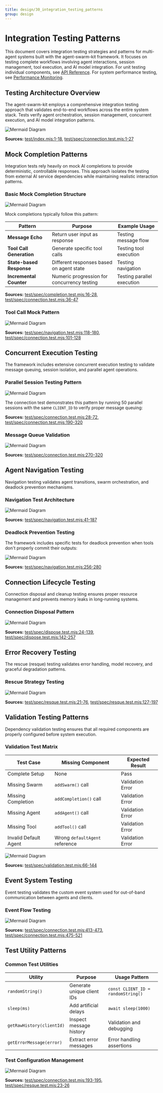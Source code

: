 ```yaml
---
title: design/30_integration_testing_patterns
group: design
---
```


# Integration Testing Patterns

This document covers integration testing strategies and patterns for multi-agent systems built with the agent-swarm-kit framework. It focuses on testing complete workflows involving agent interactions, session management, tool execution, and AI model integration. For unit testing individual components, see [API Reference](#7). For system performance testing, see [Performance Monitoring](#4.2).

## Testing Architecture Overview

The agent-swarm-kit employs a comprehensive integration testing approach that validates end-to-end workflows across the entire system stack. Tests verify agent orchestration, session management, concurrent execution, and AI model integration patterns.

![Mermaid Diagram](./diagrams\30_Integration_Testing_Patterns_0.svg)

**Sources:** [test/index.mjs:1-18](), [test/spec/connection.test.mjs:1-27]()

## Mock Completion Patterns

Integration tests rely heavily on mock AI completions to provide deterministic, controllable responses. This approach isolates the testing from external AI service dependencies while maintaining realistic interaction patterns.

### Basic Mock Completion Structure

![Mermaid Diagram](./diagrams\30_Integration_Testing_Patterns_1.svg)

Mock completions typically follow this pattern:

| Pattern | Purpose | Example Usage |
|---------|---------|---------------|
| **Message Echo** | Return user input as response | Testing message flow |
| **Tool Call Generation** | Generate specific tool calls | Testing tool execution |
| **State-based Response** | Different responses based on agent state | Testing navigation |
| **Incremental Counter** | Numeric progression for concurrency testing | Testing parallel execution |

**Sources:** [test/spec/completion.test.mjs:16-28](), [test/spec/connection.test.mjs:36-47]()

### Tool Call Mock Pattern

![Mermaid Diagram](./diagrams\30_Integration_Testing_Patterns_2.svg)

**Sources:** [test/spec/navigation.test.mjs:118-180](), [test/spec/connection.test.mjs:101-128]()

## Concurrent Execution Testing

The framework includes extensive concurrent execution testing to validate message queuing, session isolation, and parallel agent operations.

### Parallel Session Testing Pattern

![Mermaid Diagram](./diagrams\30_Integration_Testing_Patterns_3.svg)

The connection test demonstrates this pattern by running 50 parallel sessions with the same `CLIENT_ID` to verify proper message queuing:

**Sources:** [test/spec/connection.test.mjs:28-72](), [test/spec/connection.test.mjs:190-320]()

### Message Queue Validation

![Mermaid Diagram](./diagrams\30_Integration_Testing_Patterns_4.svg)

**Sources:** [test/spec/connection.test.mjs:270-320]()

## Agent Navigation Testing

Navigation testing validates agent transitions, swarm orchestration, and deadlock prevention mechanisms.

### Navigation Test Architecture

![Mermaid Diagram](./diagrams\30_Integration_Testing_Patterns_5.svg)

**Sources:** [test/spec/navigation.test.mjs:41-187]()

### Deadlock Prevention Testing

The framework includes specific tests for deadlock prevention when tools don't properly commit their outputs:

![Mermaid Diagram](./diagrams\30_Integration_Testing_Patterns_6.svg)

**Sources:** [test/spec/navigation.test.mjs:256-280]()

## Connection Lifecycle Testing

Connection disposal and cleanup testing ensures proper resource management and prevents memory leaks in long-running systems.

### Connection Disposal Pattern

![Mermaid Diagram](./diagrams\30_Integration_Testing_Patterns_7.svg)

**Sources:** [test/spec/dispose.test.mjs:24-139](), [test/spec/dispose.test.mjs:142-257]()

## Error Recovery Testing

The rescue (resque) testing validates error handling, model recovery, and graceful degradation patterns.

### Rescue Strategy Testing

![Mermaid Diagram](./diagrams\30_Integration_Testing_Patterns_8.svg)

**Sources:** [test/spec/resque.test.mjs:21-76](), [test/spec/resque.test.mjs:127-197]()

## Validation Testing Patterns

Dependency validation testing ensures that all required components are properly configured before system execution.

### Validation Test Matrix

| Test Case | Missing Component | Expected Result |
|-----------|------------------|-----------------|
| Complete Setup | None | Pass |
| Missing Swarm | `addSwarm()` call | Validation Error |
| Missing Completion | `addCompletion()` call | Validation Error |
| Missing Agent | `addAgent()` call | Validation Error |
| Missing Tool | `addTool()` call | Validation Error |
| Invalid Default Agent | Wrong `defaultAgent` reference | Validation Error |

![Mermaid Diagram](./diagrams\30_Integration_Testing_Patterns_9.svg)

**Sources:** [test/spec/validation.test.mjs:66-144]()

## Event System Testing

Event testing validates the custom event system used for out-of-band communication between agents and clients.

### Event Flow Testing

![Mermaid Diagram](./diagrams\30_Integration_Testing_Patterns_10.svg)

**Sources:** [test/spec/connection.test.mjs:413-473](), [test/spec/connection.test.mjs:475-521]()

## Test Utility Patterns

### Common Test Utilities

| Utility | Purpose | Usage Pattern |
|---------|---------|---------------|
| `randomString()` | Generate unique client IDs | `const CLIENT_ID = randomString()` |
| `sleep(ms)` | Add artificial delays | `await sleep(1000)` |
| `getRawHistory(clientId)` | Inspect message history | Validation and debugging |
| `getErrorMessage(error)` | Extract error messages | Error handling assertions |

### Test Configuration Management

![Mermaid Diagram](./diagrams\30_Integration_Testing_Patterns_11.svg)

**Sources:** [test/spec/connection.test.mjs:193-195](), [test/spec/resque.test.mjs:23-26]()